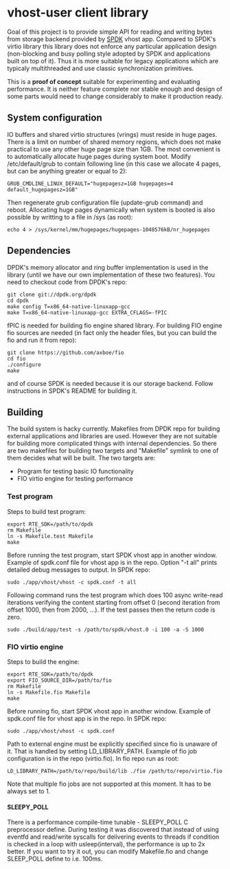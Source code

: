 
# vhost-user client library

Goal of this project is to provide simple API for reading and writing bytes
from storage backend provided by [SPDK](https://github.com/spdk/spdk) vhost
app. Compared to SPDK's virtio library this library does not enforce any
particular application design (non-blocking and busy polling style adopted by
SPDK and applications built on top of it). Thus it is more suitable for legacy
applications which are typicaly multithreaded and use classic synchronization
primitives.

This is a **proof of concept** suitable for experimenting and evaluating
performance. It is neither feature complete nor stable enough and design of
some parts would need to change considerably to make it production ready.

## System configuration

IO buffers and shared virtio structures (vrings) must reside in huge pages.
There is a limit on number of shared memory regions, which does not make
practical to use any other huge page size than 1GB. The most convenient is
to automatically allocate huge pages during system boot. Modify
/etc/default/grub to contain following line (in this case we allocate 4 pages,
but can be anything greater or equal to 2):

```
GRUB_CMDLINE_LINUX_DEFAULT="hugepagesz=1GB hugepages=4 default_hugepagesz=1GB"
```
Then regenerate grub configuration file (update-grub command) and reboot.
Allocating huge pages dynamically when system is booted is also possible by
writting to a file in /sys (as root):

```
echo 4 > /sys/kernel/mm/hugepages/hugepages-1048576kB/nr_hugepages
```

## Dependencies

DPDK's memory allocator and ring buffer implementation is used in the library
(until we have our own implementation of these two features). You need to checkout
code from DPDK's repo:

```
git clone git://dpdk.org/dpdk
cd dpdk
make config T=x86_64-native-linuxapp-gcc
make T=x86_64-native-linuxapp-gcc EXTRA_CFLAGS=-fPIC
```

fPIC is needed for building fio engine shared library. For building FIO engine
fio sources are needed (in fact only the header files, but you can build the
fio and run it from repo):

```
git clone https://github.com/axboe/fio
cd fio
./configure
make
```

and of course SPDK is needed because it is our storage backend. Follow
instructions in SPDK's README for building it.

## Building

The build system is hacky currently. Makefiles from DPDK repo for building
external applications and libraries are used. However they are not suitable
for building more complicated things with internal dependencies. So there are 
two makefiles for building two targets and "Makefile" symlink to one of them
decides what will be built. The two targets are:

 * Program for testing basic IO functionality
 * FIO virtio engine for testing performance

### Test program

Steps to build test program:
```
export RTE_SDK=/path/to/dpdk
rm Makefile
ln -s Makefile.test Makefile
make
```

Before running the test program, start SPDK vhost app in another window.
Example of spdk.conf file for vhost app is in the repo. Option "-t all"
prints detailed debug messages to output. In SPDK repo:
```
sudo ./app/vhost/vhost -c spdk.conf -t all
```

Following command runs the test program which does 100 async write-read
iterations verifying the content starting from offset 0 (second
iteration from offset 1000, then from 2000, ...).
If the test passes then the return code is zero.
```
sudo ./build/app/test -s /path/to/spdk/vhost.0 -i 100 -a -S 1000
```

### FIO virtio engine

Steps to build the engine:
```
export RTE_SDK=/path/to/dpdk
export FIO_SOURCE_DIR=/path/to/fio
rm Makefile
ln -s Makefile.fio Makefile
make
```

Before running fio, start SPDK vhost app in another window.
Example of spdk.conf file for vhost app is in the repo. In SPDK repo:

```
sudo ./app/vhost/vhost -c spdk.conf
```

Path to external engine must be explicitly specified since fio is unaware of it.
That is handled by setting LD_LIBRARY_PATH. Example of fio job configuration is
in the repo (virtio.fio). In fio repo run as root:

```
LD_LIBRARY_PATH=/path/to/repo/build/lib ./fio /path/to/repo/virtio.fio
```

Note that multiple fio jobs are not supported at this moment. It has to be
always set to 1.

#### SLEEPY_POLL

There is a performance compile-time tunable - SLEEPY_POLL C preprocessor define.
During testing it was discovered that instead of using eventfd and read/write
syscalls for delivering events to threads if condition is checked in a loop
with usleep(interval), the performance is up to 2x better. If you want to try
it out, you can modify Makefile.fio and change SLEEP_POLL define to i.e. 100ms.
